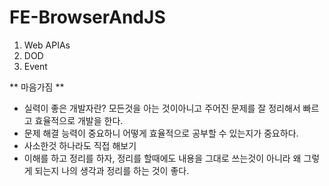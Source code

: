 # FE-BrowserAndJS

1. Web APIAs
2. DOD
3. Event

** 마음가짐 **

- 실력이 좋은 개발자란? 모든것을 아는 것이아니고 주어진 문제를 잘 정리해서 빠르고 효율적으로 개발을 한다.
- 문제 해결 능력이 중요하니 어떻게 효율적으로 공부할 수 있는지가 중요하다.
- 사소한것 하나라도 직접 해보기
- 이해를 하고 정리를 하자, 정리를 할때에도 내용을 그대로 쓰는것이 아니라 왜 그렇게 되는지 나의 생각과 정리를 하는 것이 좋다.
